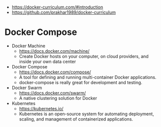 
- https://docker-curriculum.com/#introduction
- https://github.com/prakhar1989/docker-curriculum

# Docker Compose

- Docker Machine
  - https://docs.docker.com/machine/
  - Create Docker hosts on your computer, on cloud providers, and inside your own data center
- Docker Compose
  - https://docs.docker.com/compose/
  - A tool for defining and running multi-container Docker applications.
  - docker-compose is really great for development and testing.
- Docker Swarm
  - https://docs.docker.com/swarm/
  - A native clustering solution for Docker
- Kubernetes
  - https://kubernetes.io/
  - Kubernetes is an open-source system for automating deployment, scaling, and management of containerized applications.
